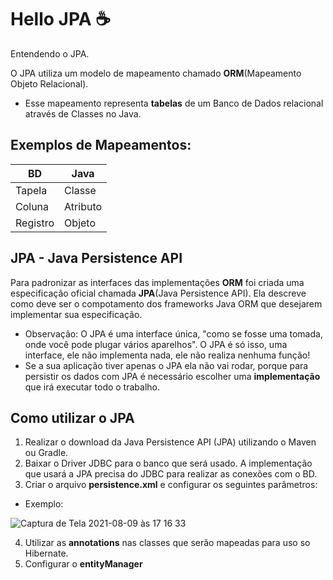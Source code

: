# Hello JPA ☕️
Entendendo o JPA.

O JPA utiliza um modelo de mapeamento chamado **ORM**(Mapeamento Objeto Relacional).
* Esse mapeamento representa **tabelas** de um Banco de Dados relacional através de Classes no Java.

## Exemplos de Mapeamentos:

   BD     |  Java
--------- | ------
Tapela    | Classe
Coluna    | Atributo
Registro  | Objeto

## JPA - Java Persistence API

Para padronizar as interfaces das implementações **ORM** foi criada uma especificação oficial chamada **JPA**(Java Persistence API). Ela descreve como deve ser o compotamento dos frameworks Java ORM que desejarem implementar sua especificação.

* Observação: O JPA é uma interface única, "como se fosse uma tomada, onde você pode plugar vários aparelhos". O JPA é só isso, uma interface, ele não implementa nada, ele não realiza nenhuma função!
* Se a sua aplicação tiver apenas o JPA ela não vai rodar, porque para persistir os dados com JPA é necessário escolher uma **implementação** que irá executar todo o trabalho.

## Como utilizar o JPA

1. Realizar o download da Java Persistence API (JPA) utilizando o Maven ou Gradle.
2. Baixar o Driver JDBC para o banco que será usado. A implementação que usará a JPA precisa do JDBC para realizar as conexões com o BD.
3. Criar o arquivo **persistence.xml** e configurar os seguintes parâmetros:
  * Exemplo:

![Captura de Tela 2021-08-09 às 17 16 33](https://user-images.githubusercontent.com/990877/128768730-1d7fad6c-a768-416b-bb4e-b39d5ef268db.png)


4. Utilizar as **annotations** nas classes que serão mapeadas para uso so Hibernate.
5. Configurar o **entityManager**
